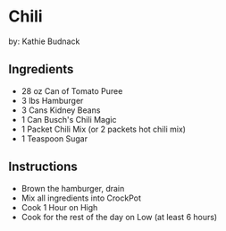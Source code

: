 # Chili

by:  Kathie Budnack

## Ingredients
* 28 oz Can of Tomato Puree
* 3 lbs Hamburger
* 3 Cans Kidney Beans
* 1 Can Busch's Chili Magic
* 1 Packet Chili Mix (or 2 packets hot chili mix)
* 1 Teaspoon Sugar

## Instructions
* Brown the hamburger, drain 
* Mix all ingredients into CrockPot
* Cook 1 Hour on High
* Cook for the rest of the day on Low (at least 6 hours)
